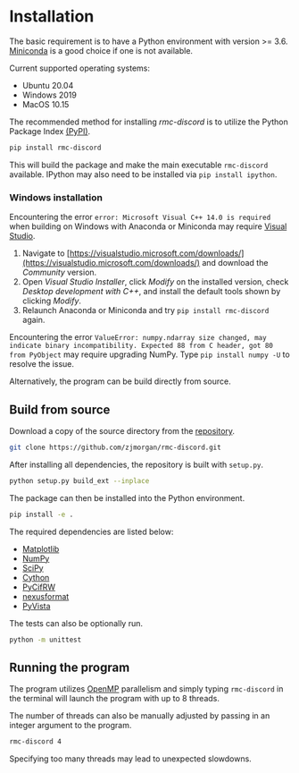 # **Installation**

The basic requirement is to have a Python environment with version >= 3.6. [Miniconda](https://docs.conda.io/en/latest/miniconda.html) is a good choice if one is not available.

Current supported operating systems:
- Ubuntu 20.04
- Windows 2019
- MacOS 10.15

The recommended method for installing *rmc-discord* is to utilize the Python Package Index [(PyPI)](https://pypi.org/project/rmc-discord/).

```bash
pip install rmc-discord
```

This will build the package and make the main executable `rmc-discord` available. IPython may also need to be installed via `pip install ipython`.

### **Windows installation**
Encountering the error `error: Microsoft Visual C++ 14.0 is required` when building on Windows with Anaconda or Miniconda may require [Visual Studio](https://visualstudio.microsoft.com/downloads/).

1.	Navigate to [https://visualstudio.microsoft.com/downloads/](https://visualstudio.microsoft.com/downloads/) and download the *Community* version.
2.	Open *Visual Studio Installer*, click *Modify* on the installed version, check *Desktop development with C++*, and install the default tools shown by clicking *Modify*.
3.	Relaunch Anaconda or Miniconda and try `pip install rmc-discord` again.

Encountering the error `ValueError: numpy.ndarray size changed, may indicate binary incompatibility. Expected 88 from C header, got 80 from PyObject` may require upgrading NumPy. Type `pip install numpy -U` to resolve the issue.

Alternatively, the program can be build directly from source.

## **Build from source**

Download a copy of the source directory from the [repository](https://github.com/zjmorgan/rmc-discord).

```bash
git clone https://github.com/zjmorgan/rmc-discord.git
```

After installing all dependencies, the repository is built with `setup.py`.

```bash
python setup.py build_ext --inplace
```

The package can then be installed into the Python environment.

```bash
pip install -e .
```

The required dependencies are listed below:

- [Matplotlib](https://matplotlib.org/)
- [NumPy](https://www.numpy.org/)
- [SciPy](https://www.scipy.org/)
- [Cython](https://cython.org/)
- [PyCifRW](https://www.iucr.org/resources/cif/software/pycifrw)
- [nexusformat](https://github.com/nexpy/nexusformat)
- [PyVista](https://www.pyvista.org/)

The tests can also be optionally run.

```bash
python -m unittest
```

## **Running the program**

The program utilizes [OpenMP](https://www.openmp.org/) parallelism and simply typing `rmc-discord` in the terminal will launch the program with up to 8 threads.

The number of threads can also be manually adjusted by passing in an integer argument to the program.

```bash
rmc-discord 4
```

Specifying too many threads may lead to unexpected slowdowns.
